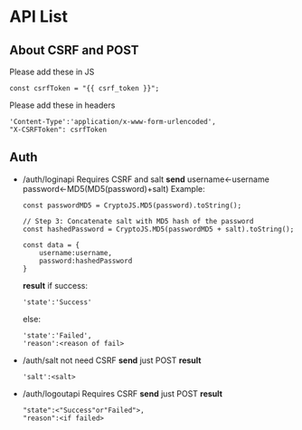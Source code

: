 # API List
## About CSRF and POST
Please add these in JS
```
const csrfToken = "{{ csrf_token }}";
```
Please add these in headers
```
'Content-Type':'application/x-www-form-urlencoded',
"X-CSRFToken": csrfToken
```
## Auth
 - /auth/loginapi
    Requires CSRF and salt
    **send**
    username<-username
    password<-MD5(MD5(password)+salt)
    Example:
    ```
    const passwordMD5 = CryptoJS.MD5(password).toString();

    // Step 3: Concatenate salt with MD5 hash of the password
    const hashedPassword = CryptoJS.MD5(passwordMD5 + salt).toString();

    const data = {
        username:username,
        password:hashedPassword
    }

    ```
    **result**
    if success:
    ```
    'state':'Success'
    ```
    else:
    ```
    'state':'Failed',
    'reason':<reason of fail>
    ```
 - /auth/salt
    not need CSRF
    **send**
    just POST
    **result**
    ```
    'salt':<salt>
    ```
 - /auth/logoutapi
    Requires CSRF
    **send**
    just POST
    **result**
    ```
    "state":<"Success"or"Failed">,
    "reason":<if failed>
    ```